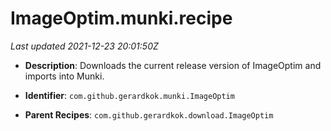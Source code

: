 # ImageOptim.munki.recipe

_Last updated 2021-12-23 20:01:50Z_

- **Description**: Downloads the current release version of ImageOptim and imports into Munki.

- **Identifier**: `com.github.gerardkok.munki.ImageOptim`

- **Parent Recipes**: `com.github.gerardkok.download.ImageOptim`

